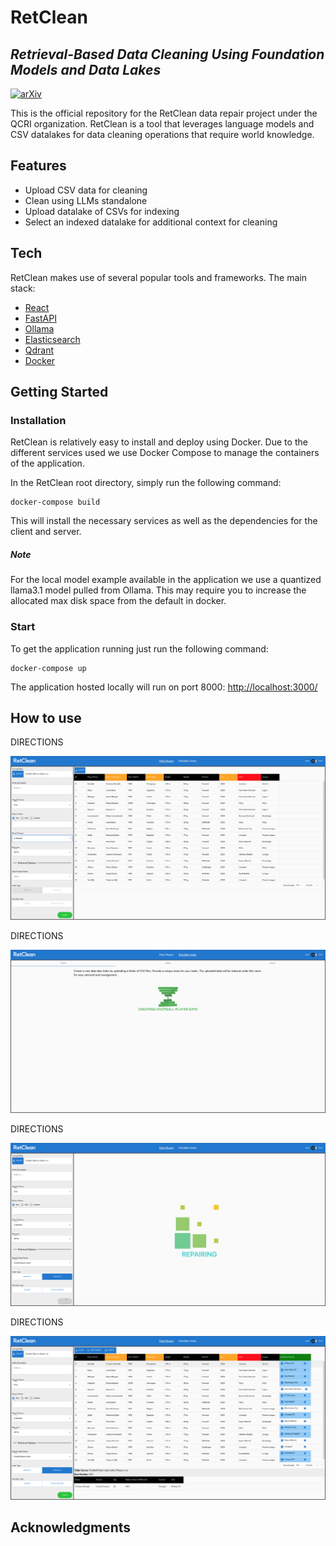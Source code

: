 # RetClean
## _Retrieval-Based Data Cleaning Using Foundation Models and Data Lakes_

[![arXiv](https://img.shields.io/badge/arXiv%20paper-2303.16909-b31b1b.svg)](https://arxiv.org/abs/2303.16909)

This is the official repository for the RetClean data repair project under the QCRI organization. RetClean is a tool that leverages language models and CSV datalakes for data cleaning operations that require world knowledge.

## Features

- Upload CSV data for cleaning
- Clean using LLMs standalone
- Upload datalake of CSVs for indexing
- Select an indexed datalake for additional context for cleaning

## Tech

RetClean makes use of several popular tools and frameworks. The main stack:

- [React](https://react.dev/)
- [FastAPI](https://fastapi.tiangolo.com/)
- [Ollama](https://ollama.com/)
- [Elasticsearch](https://www.elastic.co/)
- [Qdrant](https://qdrant.tech/)
- [Docker](https://www.docker.com/)

## Getting Started

### Installation

RetClean is relatively easy to install and deploy using Docker. Due to the different services used we use Docker Compose to manage the containers of the application.

In the RetClean root directory, simply run the following command:
```
docker-compose build
```
This will install the necessary services as well as the dependencies for the client and server.
##### Note

For the local model example available in the application we use a quantized llama3.1 model pulled from Ollama. This may require you to increase the allocated max disk space from the default in docker. 

### Start

To get the application running just run the following command:
```
docker-compose up
```
The application hosted locally will run on port 8000: 
[http://localhost:3000/](http://localhost:3000/)

## How to use

DIRECTIONS 

![alt text](https://github.com/qcri/RetClean/blob/main/assets/pre_repair.png)

DIRECTIONS 

![alt text](https://github.com/qcri/RetClean/blob/main/assets/create_index.png)

DIRECTIONS 

![alt text](https://github.com/qcri/RetClean/blob/main/assets/loading.png)

DIRECTIONS 

![alt text](https://github.com/qcri/RetClean/blob/main/assets/post_repair.png)


## Acknowledgments





